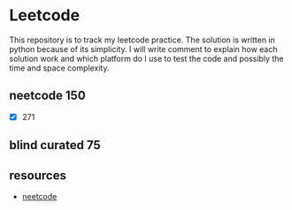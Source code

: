 # Leetcode
This repository is to track my leetcode practice. The solution is written in python because of its simplicity. I will write comment to explain how each solution work and which platform do I use to test the code and possibly the time and space complexity.

## neetcode 150
- [x] 271
## blind curated 75

## resources
- [neetcode](https://neetcode.io/practice?tab=neetcode150)

